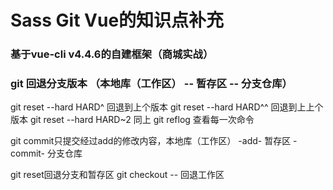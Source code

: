 # Sass Git Vue的知识点补充

### 基于vue-cli v4.4.6的自建框架（商城实战）

### git 回退分支版本 （本地库（工作区） -- 暂存区 -- 分支仓库）
  git reset --hard HARD^ 回退到上个版本
  git reset --hard HARD^^ 回退到上上个版本
  git reset --hard HARD~2 同上
  git reflog 查看每一次命令

  git commit只提交经过add的修改内容，本地库（工作区） -add- 暂存区 -commit- 分支仓库

  git reset回退分支和暂存区   git checkout -- <file> 回退工作区